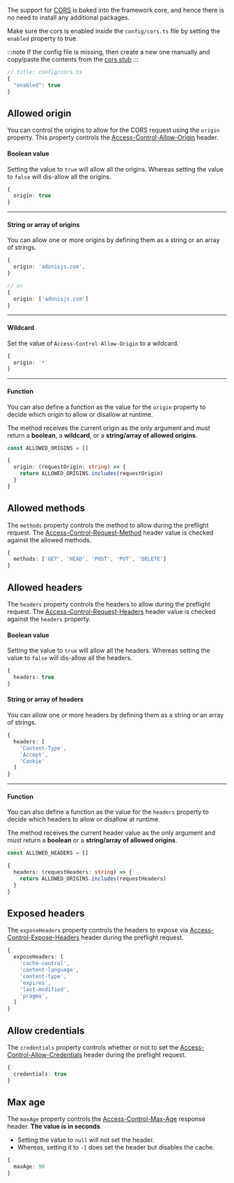 The support for [CORS](https://developer.mozilla.org/en-US/docs/Web/HTTP/CORS) is baked into the framework core, and hence there is no need to install any additional packages.

Make sure the cors is enabled inside the `config/cors.ts` file by setting the `enabled` property to true.

:::note
If the config file is missing, then create a new one manually and copy/paste the contents from the [cors stub](https://github.com/adonisjs/core/blob/develop/templates/config/cors.txt)
:::

```ts
// title: config/cors.ts
{
  "enabled": true
}
```

## Allowed origin
You can control the origins to allow for the CORS request using the `origin` property. This property controls the [Access-Control-Allow-Origin](https://developer.mozilla.org/en-US/docs/Web/HTTP/Headers/Access-Control-Allow-Origin) header.

#### Boolean value
Setting the value to `true` will allow all the origins. Whereas setting the value to `false` will dis-allow all the origins.

```ts
{
  origin: true
}
```

---

#### String or array of origins
You can allow one or more origins by defining them as a string or an array of strings.

```ts
{
  origin: 'adonisjs.com',
}

// or
{
  origin: ['adonisjs.com']
}
```

---

#### Wildcard
Set the value of `Access-Control-Allow-Origin` to a wildcard.

```ts
{
  origin: '*'
}
```

---

#### Function
You can also define a function as the value for the `origin` property to decide which origin to allow or disallow at runtime.

The method receives the current origin as the only argument and must return a **boolean**, a **wildcard**, or a **string/array of allowed origins**.

```ts
const ALLOWED_ORIGINS = []

{
  origin: (requestOrigin: string) => {
    return ALLOWED_ORIGINS.includes(requestOrigin)
  }
}
```

## Allowed methods
The `methods` property controls the method to allow during the preflight request. The [Access-Control-Request-Method](https://developer.mozilla.org/en-US/docs/Web/HTTP/Headers/Access-Control-Request-Method) header value is checked against the allowed methods.

```ts
{
  methods: ['GET', 'HEAD', 'POST', 'PUT', 'DELETE']
}
```

## Allowed headers
The `headers` property controls the headers to allow during the preflight request. The [Access-Control-Request-Headers](https://developer.mozilla.org/en-US/docs/Web/HTTP/Headers/Access-Control-Request-Headers) header value is checked against the `headers` property.

#### Boolean value
Setting the value to `true` will allow all the headers. Whereas setting the value to `false` will dis-allow all the headers.

```ts
{
  headers: true
}
```

#### String or array of headers
You can allow one or more headers by defining them as a string or an array of strings.

```ts
{
  headers: [
    'Content-Type',
    'Accept',
    'Cookie'
  ]
}
```

---

#### Function
You can also define a function as the value for the `headers` property to decide which headers to allow or disallow at runtime.

The method receives the current header value as the only argument and must return a **boolean** or a **string/array of allowed origins**.

```ts
const ALLOWED_HEADERS = []

{
  headers: (requestHeaders: string) => {
    return ALLOWED_ORIGINS.includes(requestHeaders)
  }
}
```

## Exposed headers
The `exposeHeaders` property controls the headers to expose via [Access-Control-Expose-Headers](https://developer.mozilla.org/en-US/docs/Web/HTTP/Headers/Access-Control-Expose-Headers) header during the preflight request.

```ts
{
  exposeHeaders: [
    'cache-control',
    'content-language',
    'content-type',
    'expires',
    'last-modified',
    'pragma',
  ]
}
```

## Allow credentials
The `credentials` property controls whether or not to set the [Access-Control-Allow-Credentials](https://developer.mozilla.org/en-US/docs/Web/HTTP/Headers/Access-Control-Allow-Credentials) header during the preflight request.

```ts
{
  credentials: true
}
```

## Max age
The `maxAge` property controls the [Access-Control-Max-Age](https://developer.mozilla.org/en-US/docs/Web/HTTP/Headers/Access-Control-Max-Age) response header. **The value is in seconds**.

- Setting the value to `null` will not set the header.
- Whereas, setting it to `-1` does set the header but disables the cache.

```ts
{
  maxAge: 90
}
```
